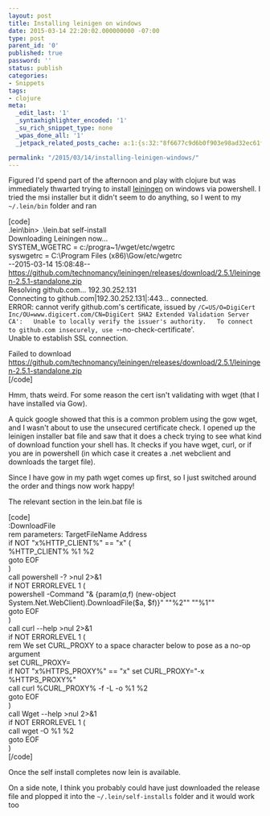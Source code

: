```yaml
---
layout: post
title: Installing leinigen on windows
date: 2015-03-14 22:20:02.000000000 -07:00
type: post
parent_id: '0'
published: true
password: ''
status: publish
categories:
- Snippets
tags:
- clojure
meta:
  _edit_last: '1'
  _syntaxhighlighter_encoded: '1'
  _su_rich_snippet_type: none
  _wpas_done_all: '1'
  _jetpack_related_posts_cache: a:1:{s:32:"8f6677c9d6b0f903e98ad32ec61f8deb";a:2:{s:7:"expires";i:1560799432;s:7:"payload";a:3:{i:0;a:1:{s:2:"id";i:8009;}i:1;a:1:{s:2:"id";i:4327;}i:2;a:1:{s:2:"id";i:1268;}}}}

permalink: "/2015/03/14/installing-leinigen-windows/"
---
```

Figured I'd spend part of the afternoon and play with clojure but was immediately thwarted trying to install [leiningen](http://leiningen.org/) on windows via powershell. I tried the msi installer but it didn't seem to do anything, so I went to my `~/.lein/bin` folder and ran

[code]  
.lein\bin\> .\lein.bat self-install  
Downloading Leiningen now...  
SYSTEM\_WGETRC = c:/progra~1/wget/etc/wgetrc  
syswgetrc = C:\Program Files (x86)\Gow/etc/wgetrc  
--2015-03-14 15:08:48-- https://github.com/technomancy/leiningen/releases/download/2.5.1/leiningen-2.5.1-standalone.zip  
Resolving github.com... 192.30.252.131  
Connecting to github.com|192.30.252.131|:443... connected.  
ERROR: cannot verify github.com's certificate, issued by `/C=US/O=DigiCert Inc/OU=www.digicert.com/CN=DigiCert SHA2 Extended Validation Server CA':  
 Unable to locally verify the issuer's authority.  
To connect to github.com insecurely, use `--no-check-certificate'.  
Unable to establish SSL connection.

Failed to download https://github.com/technomancy/leiningen/releases/download/2.5.1/leiningen-2.5.1-standalone.zip  
[/code]

Hmm, thats weird. For some reason the cert isn't validating with wget (that I have installed via Gow).

A quick google showed that this is a common problem using the gow wget, and I wasn't about to use the unsecured certificate check. I opened up the leinigen installer bat file and saw that it does a check trying to see what kind of download function your shell has. It checks if you have wget, curl, or if you are in powershell (in which case it creates a .net webclient and downloads the target file).

Since I have gow in my path wget comes up first, so I just switched around the order and things now work happy!

The relevant section in the lein.bat file is

[code]  
:DownloadFile  
rem parameters: TargetFileName Address  
if NOT "x%HTTP\_CLIENT%" == "x" (  
 %HTTP\_CLIENT% %1 %2  
 goto EOF  
)  
call powershell -? \>nul 2\>&1  
if NOT ERRORLEVEL 1 (  
 powershell -Command "& {param($a,$f) (new-object System.Net.WebClient).DownloadFile($a, $f)}" ""%2"" ""%1""  
 goto EOF  
)  
call curl --help \>nul 2\>&1  
if NOT ERRORLEVEL 1 (  
 rem We set CURL\_PROXY to a space character below to pose as a no-op argument  
 set CURL\_PROXY=  
 if NOT "x%HTTPS\_PROXY%" == "x" set CURL\_PROXY="-x %HTTPS\_PROXY%"  
 call curl %CURL\_PROXY% -f -L -o %1 %2  
 goto EOF  
)  
call Wget --help \>nul 2\>&1  
if NOT ERRORLEVEL 1 (  
 call wget -O %1 %2  
 goto EOF  
)  
[/code]

Once the self install completes now lein is available.

On a side note, I think you probably could have just downloaded the release file and plopped it into the `~/.lein/self-installs` folder and it would work too

